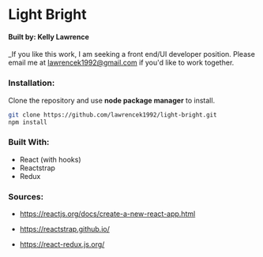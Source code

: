 # Light Bright

#### Built by: Kelly Lawrence
_If you like this work, I am seeking a front end/UI developer position. Please email me at lawrencek1992@gmail.com if you'd like to work together. 

### Installation:

Clone the repository and use **node package manager** to install. 

```bash
git clone https://github.com/lawrencek1992/light-bright.git
npm install 
```

### Built With:

* React (with hooks)
* Reactstrap
* Redux

### Sources:

* https://reactjs.org/docs/create-a-new-react-app.html

* https://reactstrap.github.io/

* https://react-redux.js.org/
